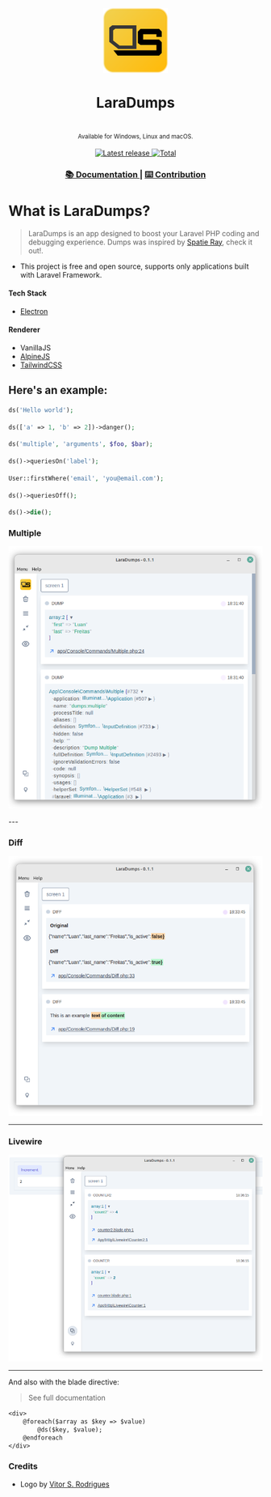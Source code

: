 <p align="center">
  <img src="./build/icon.png" height="128"  alt=""/>
</p>
<h1 align="center">LaraDumps</h1>
<div align="center">
  <br>
  <sub>Available for Windows, Linux and macOS.</sub>
</div>
<br>
<div align="center">
  <a href="https://github.com/laradumps/app/releases/latest">
    <img src="https://badgen.net/github/release/laradumps/app" alt="Latest release">
  </a>
  <a href="https://github.com/laradumps/app/releases">
    <img src="https://img.shields.io/github/downloads/laradumps/app/total" alt="Total">
  </a>
</div>
<div align="center">
  <h3> 
    <a href="https://laradumps.gitbook.io/get-started/">
      📚 Documentation
    </a>
    <span> | </span>
    <a href="https://github.com/laradumps/laradumps#contribution">
      ⌨️ Contribution
    </a>
  </h3>
</div>

# What is LaraDumps?

> LaraDumps is an app designed to boost your Laravel PHP coding and debugging experience. Dumps was inspired by [Spatie Ray](https://github.com/spatie/ray), check it out!.

* This project is free and open source, supports only applications built with Laravel Framework.

#### Tech Stack

* [Electron](https://www.electronjs.org/)

#### Renderer

* VanillaJS
* [AlpineJS](https://alpinejs.dev/)
* [TailwindCSS](https://tailwindcss.com/)

## Here's an example:

```php
ds('Hello world');

ds(['a' => 1, 'b' => 2])->danger();

ds('multiple', 'arguments', $foo, $bar);

ds()->queriesOn('label');

User::firstWhere('email', 'you@email.com');

ds()->queriesOff();

ds()->die(); 
```

### Multiple

<div align="center">

![Multiple](./assets/multiple.png)

</div>
--- 

### Diff

<div align="center">

![Diff](./assets/diff.png)

</div>

---

### Livewire

<div align="center">

![livewire](./assets/livewire.png)

</div>

---

And also with the blade directive:

> See full documentation

```blade
<div>
    @foreach($array as $key => $value)
        @ds($key, $value);
    @endforeach
</div>  
```

### Credits

- Logo by [Vitor S. Rodrigues](https://twitter.com/V1t0rSOuz4)

